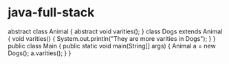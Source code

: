 # java-full-stack
abstract class Animal {
    abstract void varities();
}
class Dogs extends Animal {
    void varities() {
        System.out.println("They are more varities in Dogs");
    }
}
public class Main {
    public static void main(String[] args) {
        Animal a = new Dogs(); 
        a.varities(); 
    }
}
